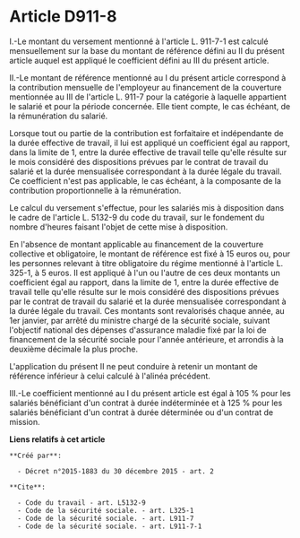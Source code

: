 # Article D911-8

I.-Le montant du versement mentionné à l'article L. 911-7-1 est calculé mensuellement sur la base du montant de référence
défini au II du présent article auquel est appliqué le coefficient défini au III du présent article. 

II.-Le montant de référence mentionné au I du présent article correspond à la contribution mensuelle de l'employeur au
financement de la couverture mentionnée au III de l'article L. 911-7 pour la catégorie à laquelle appartient le salarié et
pour la période concernée. Elle tient compte, le cas échéant, de la rémunération du salarié. 

Lorsque tout ou partie de la contribution est forfaitaire et indépendante de la durée effective de travail, il lui est
appliqué un coefficient égal au rapport, dans la limite de 1, entre la durée effective de travail telle qu'elle résulte sur
le mois considéré des dispositions prévues par le contrat de travail du salarié et la durée mensualisée correspondant à la
durée légale du travail. Ce coefficient n'est pas applicable, le cas échéant, à la composante de la contribution
proportionnelle à la rémunération. 

Le calcul du versement s'effectue, pour les salariés mis à disposition dans le cadre de l'article L. 5132-9 du code du
travail, sur le fondement du nombre d'heures faisant l'objet de cette mise à disposition. 

En l'absence de montant applicable au financement de la couverture collective et obligatoire, le montant de référence est
fixé à 15 euros ou, pour les personnes relevant à titre obligatoire du régime mentionné à l'article L. 325-1, à 5 euros. Il
est appliqué à l'un ou l'autre de ces deux montants un coefficient égal au rapport, dans la limite de 1, entre la durée
effective de travail telle qu'elle résulte sur le mois considéré des dispositions prévues par le contrat de travail du
salarié et la durée mensualisée correspondant à la durée légale du travail. Ces montants sont revalorisés chaque année, au
1er janvier, par arrêté du ministre chargé de la sécurité sociale, suivant l'objectif national des dépenses d'assurance
maladie fixé par la loi de financement de la sécurité sociale pour l'année antérieure, et arrondis à la deuxième décimale la
plus proche. 

L'application du présent II ne peut conduire à retenir un montant de référence inférieur à celui calculé à l'alinéa
précédent. 

III.-Le coefficient mentionné au I du présent article est égal à 105 % pour les salariés bénéficiant d'un contrat à durée
indéterminée et à 125 % pour les salariés bénéficiant d'un contrat à durée déterminée ou d'un contrat de mission.

**Liens relatifs à cet article**

	**Créé par**:

	  - Décret n°2015-1883 du 30 décembre 2015 - art. 2

	**Cite**:

	  - Code du travail - art. L5132-9
	  - Code de la sécurité sociale. - art. L325-1
	  - Code de la sécurité sociale. - art. L911-7
	  - Code de la sécurité sociale. - art. L911-7-1
